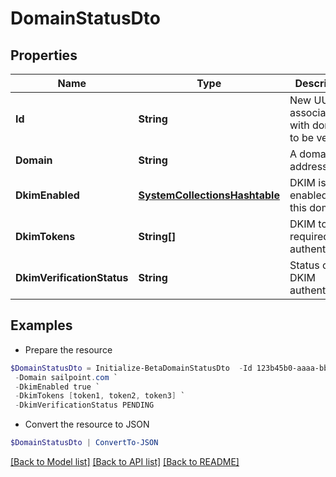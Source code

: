 # DomainStatusDto
## Properties

Name | Type | Description | Notes
------------ | ------------- | ------------- | -------------
**Id** | **String** | New UUID associated with domain to be verified | [optional] 
**Domain** | **String** | A domain address | [optional] 
**DkimEnabled** | [**SystemCollectionsHashtable**](.md) | DKIM is enabled for this domain | [optional] 
**DkimTokens** | **String[]** | DKIM tokens required for authentication | [optional] 
**DkimVerificationStatus** | **String** | Status of DKIM authentication | [optional] 

## Examples

- Prepare the resource
```powershell
$DomainStatusDto = Initialize-BetaDomainStatusDto  -Id 123b45b0-aaaa-bbbb-a7db-123456a56abc `
 -Domain sailpoint.com `
 -DkimEnabled true `
 -DkimTokens [token1, token2, token3] `
 -DkimVerificationStatus PENDING
```

- Convert the resource to JSON
```powershell
$DomainStatusDto | ConvertTo-JSON
```

[[Back to Model list]](../README.md#documentation-for-models) [[Back to API list]](../README.md#documentation-for-api-endpoints) [[Back to README]](../README.md)

